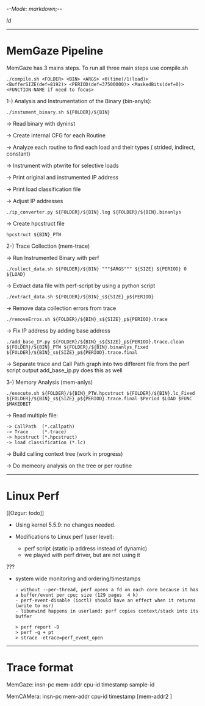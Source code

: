-*-Mode: markdown;-*-

$Id$

-----------------------------------------------------------------------------
MemGaze Pipeline
=============================================================================

MemGaze has 3 mains steps. To run all three main steps use compile.sh 

```./compile.sh <FOLDER> <BIN> <ARGS> <0(time)/1(load)> <BufferSIZE(def=8192)> <PERIOD(def=37500000)> <MaskedBits(def=0)> <FUNCTION-NAME if need to focus>```

1-) Analysis and Instrumentation of the Binary (bin-anyls): 
  
  ```./instument_binary.sh ${FOLDER}/${BIN}```

  -> Read binary with dyninst

  -> Create internal CFG for each Routine

  -> Analyze each routine to find each load and their types ( strided, indirect, constant)

  -> Instrument with ptwrite for selective loads

  -> Print original and instrumented IP address

  -> Print load classification file

  -> Adjust IP addresses
  
  ```./ip_converter.py ${FOLDER}/${BIN}.log ${FOLDER}/${BIN}.binanlys```

  -> Create hpcstruct file
  
  ```hpcstruct ${BIN}_PTW```

2-) Trace Collection (mem-trace)
  
  -> Run Instrumented Binary with perf
  
  ```./collect_data.sh ${FOLDER}/${BIN} """$ARGS""" ${SIZE} ${PERIOD} 0 ${LOAD}```
  
  -> Extract data file with perf-script by using a python script
  
  ```./extract_data.sh ${FOLDER}/${BIN}_s${SIZE}_p${PERIOD}```
  
  -> Remove data collection errors from trace
  
  ```./removeErros.sh ${FOLDER}/${BIN}_s${SIZE}_p${PERIOD}.trace```
  
  -> Fix IP address by adding base address

  ```./add_base_IP.py ${FOLDER}/${BIN}_s${SIZE}_p${PERIOD}.trace.clean ${FOLDER}/${BIN}_PTW ${FOLDER}/${BIN}.binanlys_Fixed ${FOLDER}/${BIN}_s${SIZE}_p${PERIOD}.trace.final```

  -> Separate trace and Call Path graph into two different file from the perf script output
  add_base_ip.py does this as well

3-) Memory Analysis (mem-anlys)

```./execute.sh ${FOLDER}/${BIN}_PTW.hpcstruct ${FOLDER}/${BIN}.lc_Fixed ${FOLDER}/${BIN}_s${SIZE}_p${PERIOD}.trace.final $Period $LOAD $FUNC $MAKEDBIT```

  -> Read multiple file:

    -> CallPath  (*.callpath)
    -> Trace     (*.trace)
    -> hpcstruct (*.hpcstruct)
    -> load classification (*.lc)
  
  -> Build calling context tree (work in progress)
  
  -> Do memeory analysis on the tree  or per routine



-----------------------------------------------------------------------------
Linux Perf
=============================================================================

[[Ozgur: todo]]

- Using kernel 5.5.9: no changes needed.
    
- Modifications to Linux perf (user level):
  - perf script (static ip address instead of dynamic)
  - we played with perf driver, but are not using it


???
- system wide monitoring and ordering/timestamps

    ```
    - without --per-thread, perf opens a fd on each core because it has a buffer/event per cpu; size (129 pages  4 k)
    - perf-event-disable (ioctl) should have an effect when it returns (write to msr)
    - libunwind happens in userland: perf copies context/stack into its buffer

    > perf report -D
    > perf -g + pt
    > strace -etrace=perf_event_open
    ```


-----------------------------------------------------------------------------
Trace format
=============================================================================

MemGaze:   insn-pc mem-addr cpu-id timestamp sample-id

MemCAMera: insn-pc mem-addr cpu-id timestamp [mem-addr2 <cpu-id> <timestamp>]
